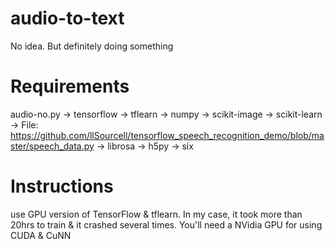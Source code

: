 # audio-to-text
No idea. But definitely doing something

# Requirements
audio-no.py
-> tensorflow
-> tflearn
-> numpy
-> scikit-image
-> scikit-learn
-> File: https://github.com/llSourcell/tensorflow_speech_recognition_demo/blob/master/speech_data.py
-> librosa
-> h5py
-> six

# Instructions
use GPU version of TensorFlow & tflearn. In my case, it took more than 20hrs to train & it crashed several times. You'll need a NVidia GPU for using CUDA & CuNN
